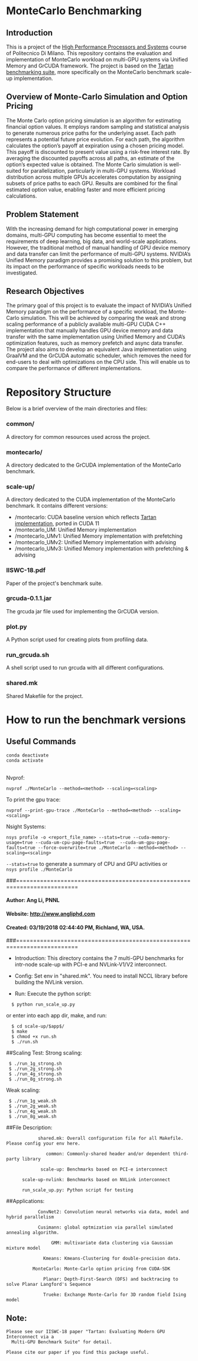 # MonteCarlo Benchmarking
## Introduction
This is a project of the [High Performance Processors and Systems](https://www4.ceda.polimi.it/manifesti/manifesti/controller/ManifestoPublic.do?EVN_DETTAGLIO_RIGA_MANIFESTO=evento&aa=2022&k_cf=225&k_corso_la=481&k_indir=T2A&codDescr=089185&lang=EN&semestre=2&idGruppo=4474&idRiga=281811) course of Politecnico Di Milano.
This repository contains the evaluation and implementation of MonteCarlo workload on multi-GPU systems via Unified Memory and GrCUDA framework.
The project is based on the [Tartan benchmarking suite](https://github.com/uuudown/Tartan/blob/master/IISWC-18.pdf), more specifically on the MonteCarlo benchmark scale-up implementation.

## Overview of Monte-Carlo Simulation and Option Pricing
The Monte Carlo option pricing simulation is an algorithm for estimating financial option values. It employs random sampling and statistical analysis to generate numerous price paths for the underlying asset. Each path represents a potential future price evolution. For each path, the algorithm calculates the option’s payoff at expiration using a chosen pricing model. This payoff is discounted to present value using a risk-free interest rate. By averaging the discounted payoffs across all paths, an estimate of the option’s expected value is obtained. The Monte Carlo simulation is well-suited for parallelization, particularly in multi-GPU systems. Workload distribution across multiple GPUs accelerates computation by assigning subsets of price paths to each GPU. Results are combined for the final estimated option value, enabling faster and more efficient pricing calculations.

## Problem Statement
With the increasing demand for high computational power in emerging domains, multi-GPU computing has become essential to meet the requirements of deep learning, big data, and world-scale applications. However, the traditional method of manual handling of GPU device memory and data transfer can limit the performance of multi-GPU systems. NVIDIA’s Unified Memory paradigm provides a promising solution to this problem, but its impact on the performance of specific workloads needs to be investigated.

## Research Objectives
The primary goal of this project is to evaluate the impact of NVIDIA’s Unified Memory paradigm on the performance of a specific workload, the Monte-Carlo simulation. This will be achieved by comparing the weak and strong scaling performance of a publicly available multi-GPU CUDA C++ implementation that manually handles GPU device memory and data transfer with the same implementation using Unified Memory and CUDA’s optimization features, such as memory prefetch and async data transfer. The project also aims to develop an equivalent Java implementation using GraalVM and the GrCUDA automatic scheduler, which removes the need for end-users to deal with optimizations on the CPU side. This will enable us to compare the performance of different implementations.

# Repository Structure
Below is a brief overview of the main directories and files:

### common/
A directory for common resources used across the project.

### montecarlo/ 
A directory dedicated to the GrCUDA implementation of the MonteCarlo benchmark.

### scale-up/ 
A directory dedicated to the CUDA implementation of the MonteCarlo benchmark. It contains different versions:
* /montecarlo: CUDA baseline version which reflects [Tartan implementation](https://github.com/uuudown/Tartan/blob/master/), ported in CUDA 11
* /montecarlo_UM: Unified Memory implementation
* /montecarlo_UMv1: Unified Memory implementation with prefetching
* /montecarlo_UMv2: Unified Memory implementation with advising
* /montecarlo_UMv3: Unified Memory implementation with prefetching & advising

### IISWC-18.pdf 
Paper of the project's benchmark suite.

### grcuda-0.1.1.jar 
The grcuda jar file used for implementing the GrCUDA version.

### plot.py
A Python script used for creating plots from profiling data.

### run_grcuda.sh 
A shell script used to run grcuda with all different configurations.

### shared.mk
Shared Makefile for the project.

# How to run the benchmark versions


## Useful Commands
```conda deactivate```<br />
```conda activate``` <br />
<br />

Nvprof:<br />

```nvprof ./MonteCarlo --method=<method> --scaling=<scaling>```<br />

To print the gpu trace: <br />

```nvprof --print-gpu-trace ./MonteCarlo --method=<method> --scaling=<scaling>```<br />


Nsight Systems:<br />

```nsys profile -o <report_file_name> --stats=true --cuda-memory-usage=true --cuda-um-cpu-page-faults=true 	--cuda-um-gpu-page-faults=true --force-overwrite=true ./MonteCarlo --method=<method> --scaling=<scaling>```<br />

```--stats=true``` to generate a summary of CPU and GPU activities
or<br />
```nsys profile ./MonteCarlo```<br />

###========================================================================
####         Author:  Ang Li, PNNL
####        Website:  http://www.angliphd.com  
####        Created:  03/19/2018 02:44:40 PM, Richland, WA, USA.
###========================================================================

- Introduction:
 This directory contains the 7 multi-GPU benchmarks for intr-node scale-up with PCI-e 
 and NVLink-V1/V2 interconnect.

- Config:
 Set env in "shared.mk". You need to install NCCL library before building the NVLink version.

- Run:
 Execute the python script: 
 ```
   $ python run_scale_up.py 
 ```
 or enter into each app dir, make, and run:
 ```
   $ cd scale-up/$app$/
   $ make
   $ chmod +x run.sh
   $ ./run.sh
 ```
##Scaling Test:
  Strong scaling:
  ```
   $ ./run_1g_strong.sh
   $ ./run_2g_strong.sh
   $ ./run_4g_strong.sh
   $ ./run_8g_strong.sh
  ```
  
  Weak scaling: 
  ```
   $ ./run_1g_weak.sh
   $ ./run_2g_weak.sh
   $ ./run_4g_weak.sh
   $ ./run_8g_weak.sh
  ```
##File Description: 
```shell
            shared.mk: Overall configuration file for all Makefile. Please config your env here.

               common: Commonly-shared header and/or dependent third-party library

             scale-up: Benchmarks based on PCI-e interconnect

      scale-up-nvlink: Benchmarks based on NVLink interconnect

      run_scale_up.py: Python script for testing

```

##Applications:
```shell
            ConvNet2: Convolution neural networks via data, model and hybrid parallelism

            Cusimann: global optmization via parallel simulated annealing algorithm.

                 GMM: multivariate data clustering via Gaussian mixture model

              Kmeans: Kmeans-Clustering for double-precision data.

          MonteCarlo: Monte-Carlo option pricing from CUDA-SDK

              Planar: Depth-First-Search (DFS) and backtracing to solve Planar Langford's Sequence

              Trueke: Exchange Monte-Carlo for 3D random field Ising model

```


## Note:

    Please see our IISWC-18 paper "Tartan: Evaluating Modern GPU Interconnect via a 
      Multi-GPU Benchmark Suite" for detail.

    Please cite our paper if you find this package useful.  
    


